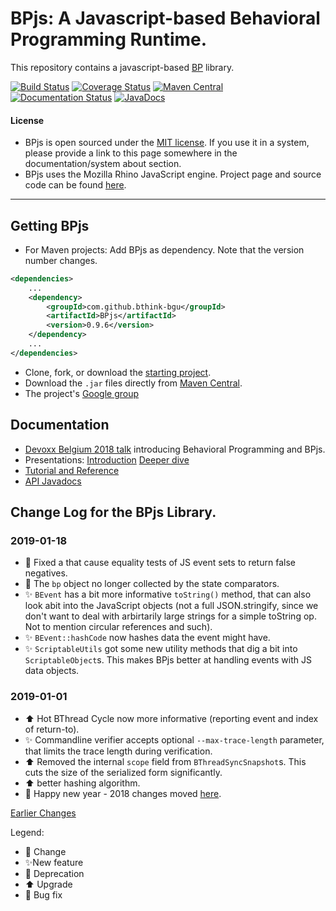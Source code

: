 # BPjs: A Javascript-based Behavioral Programming Runtime.

This repository contains a javascript-based [BP](http://www.b-prog.org) library.

[![Build Status](https://travis-ci.org/bThink-BGU/BPjs.svg?branch=master)](https://travis-ci.org/bThink-BGU/BPjs)
[![Coverage Status](https://coveralls.io/repos/github/bThink-BGU/BPjs/badge.svg?branch=master)](https://coveralls.io/github/bThink-BGU/BPjs?branch=master)
[![Maven Central](https://maven-badges.herokuapp.com/maven-central/com.github.bthink-bgu/BPjs/badge.png?style-plastic)](https://repo.maven.apache.org/maven2/com/github/bthink-bgu/BPjs/)
[![Documentation Status](http://readthedocs.org/projects/bpjs/badge/?version=master)](http://bpjs.readthedocs.io/en/master/)
[![JavaDocs](https://img.shields.io/badge/javadocs-browse-green.svg)](http://www.javadoc.io/doc/com.github.bthink-bgu/BPjs/)

#### License
* BPjs is open sourced under the [MIT license](http://www.opensource.org/licenses/mit-license.php). If you use it in a system, please provide
a link to this page somewhere in the documentation/system about section.
* BPjs uses the Mozilla Rhino JavaScript engine. Project page and source code can be found [here](https://developer.mozilla.org/en-US/docs/Mozilla/Projects/Rhino).

---

## Getting BPjs
* For Maven projects: Add BPjs as dependency. Note that the version number changes.

````xml
<dependencies>
    ...
    <dependency>
        <groupId>com.github.bthink-bgu</groupId>
        <artifactId>BPjs</artifactId>
        <version>0.9.6</version>
    </dependency>
    ...
</dependencies>
````

* Clone, fork, or download the [starting project](https://github.com/bThink-BGU/SampleBPjsProject).
* Download the `.jar` files directly from [Maven Central](https://repo.maven.apache.org/maven2/com/github/bthink-bgu/BPjs/).
* The project's [Google group](https://groups.google.com/forum/#!forum/bpjs)

## Documentation

* [Devoxx Belgium 2018 talk](https://www.youtube.com/watch?v=PW8VdWA0UcA) introducing Behavioral Programming and BPjs.
* Presentations: [Introduction](https://www.slideshare.net/MichaelBarSinai/introducing-bpjs-web)
                 [Deeper dive](https://www.slideshare.net/MichaelBarSinai/deep-dive-into-bpjs)
* [Tutorial and Reference](http://bpjs.readthedocs.io/en/develop/)
* [API Javadocs](http://www.javadoc.io/doc/com.github.bthink-bgu/BPjs/)

## Change Log for the BPjs Library.

### 2019-01-18
* :bug: Fixed a that cause equality tests of JS event sets to return false negatives.
* :bug: The `bp` object no longer collected by the state comparators.
* :sparkles: `BEvent` has a bit more informative `toString()` method, that can also look abit into the JavaScript objects (not a full JSON.stringify, since we don't want to deal with arbirtarily large strings for a simple toString op. Not to mention circular references and such).
* :sparkles: `BEvent::hashCode` now hashes data the event might have.
* :sparkles: `ScriptableUtils` got some new utility methods that dig a bit into `ScriptableObject`s. This makes BPjs better at handling events with JS data objects.

### 2019-01-01
* :arrow_up: Hot BThread Cycle now more informative (reporting event and index of return-to).
* :sparkles: Commandline verifier accepts optional `--max-trace-length` parameter, that limits the trace length during verification.
* :arrow_up: Removed the internal `scope` field from `BThreadSyncSnapshot`s. This cuts the size of the serialized form significantly.
* :arrow_up: better hashing algorithm.
* :tada: Happy new year - 2018 changes moved [here](changelof-2018.md).


[Earlier Changes](changelog-2018.md)

Legend:
* :arrows_counterclockwise: Change
* :sparkles:New feature
* :put_litter_in_its_place: Deprecation
* :arrow_up: Upgrade
* :bug: Bug fix
